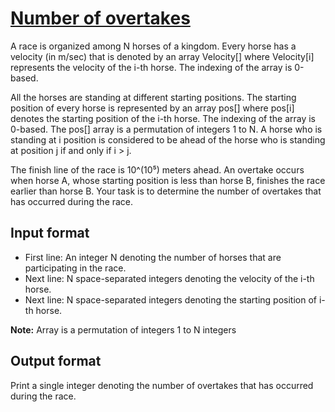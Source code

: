 # [Number of overtakes][link]

A race is organized among N horses of a kingdom. Every horse has a velocity (in m/sec) that is denoted by an array Velocity[] where Velocity[i] represents the velocity of the i-th horse. The indexing of the array is 0-based.

All the horses are standing at different starting positions. The starting position of every horse is represented by an array pos[] where pos[i] denotes the starting position of the i-th horse. The indexing of the array is 0-based. The pos[] array is a permutation of integers 1 to N. A horse who is standing at i position is considered to be ahead of the horse who is standing at position j if and only if i > j.

The finish line of the race is 10^(10⁵) meters ahead. An overtake occurs when horse A, whose starting position is less than horse B, finishes the race earlier than horse B. Your task is to determine the number of overtakes that has occurred during the race.

## Input format

- First line: An integer N denoting the number of horses that are participating in the race.
- Next line: N space-separated integers denoting the velocity of the i-th horse.
- Next line: N space-separated integers denoting the starting position of i-th horse.

**Note:** Array is a permutation of integers 1 to N integers

## Output format

Print a single integer denoting the number of overtakes that has occurred during the race.

[link]: https://www.hackerearth.com/practice/algorithms/sorting/merge-sort/practice-problems/algorithm/overtakes-count-33746e3a/
